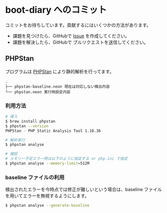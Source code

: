 # boot-diary へのコミット

コミットをお待ちしています。貢献するにはいくつかの方法があります。

- 課題を見つけたら、GitHubで [Issue](https://github.com/fuchigam1/boot-diary/issues) を作成してください。
- 課題を解決したら、GitHubで プルリクエストを送信してください。


## PHPStan

プログラムは [PHPStan](https://phpstan.org/) により静的解析を行ってます。

```
.
├── phpstan-baseline.neon 現在は対応しない検出内容
└── phpstan.neon 実行時設定内容
```

### 利用方法

```bash
# 導入
$ brew install phpstan
$ phpstan --version
PHPStan - PHP Static Analysis Tool 1.10.36

# 解析実行
$ phpstan analyse

# 捕捉
# メモリー不足エラー時は以下のように指定する or php.ini で指定
$ phpstan analyse --memory-limit=512M
```

### baseline ファイルの利用

検出されたエラーを今時点では修正が難しいという場合は、baseline ファイルを用いてエラーを無視するようにします。

```bash
$ phpstan analyse --generate-baseline
```
